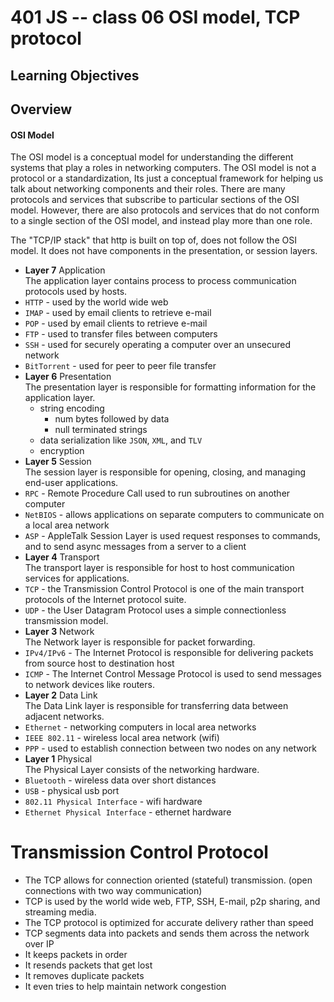 401 JS -- class 06 OSI model, TCP protocol
===
## Learning Objectives

## Overview
#### OSI Model
The OSI model is a conceptual model for understanding the different systems that play a roles in networking computers. The OSI model is not a protocol or a standardization, Its just a conceptual framework for helping us talk about networking components and their roles. There are many protocols and services that subscribe to particular sections of the OSI model. However, there are also protocols and services that do not conform to a single section of the OSI model, and instead play more than one role.  

The "TCP/IP stack" that http is built on top of, does not follow the OSI model. It does not have components in the presentation, or session layers.   

* **Layer 7** Application  
The application layer contains process to process communication protocols used by hosts.   
 * `HTTP` - used by the world wide web
 * `IMAP` - used by email clients to retrieve e-mail
 * `POP` - used by email clients to retrieve e-mail
 * `FTP` - used to transfer files between computers
 * `SSH` - used for securely operating a computer over an unsecured network
 * `BitTorrent` - used for peer to peer file transfer
* **Layer 6** Presentation  
The presentation layer is responsible for formatting information for the application layer.  
  * string encoding
    * num bytes followed by data  
    * null terminated strings
  * data serialization like `JSON`, `XML`, and `TLV`
  * encryption
* **Layer 5** Session   
The session layer is responsible for opening, closing, and  managing end-user applications.  
 * `RPC` - Remote Procedure Call used to run subroutines on another computer
 * `NetBIOS` - allows applications on separate computers to communicate on a local area network
 * `ASP` - AppleTalk Session Layer is used request responses to commands, and to send async messages from a server to a client
* **Layer 4** Transport  
The transport layer is responsible for host to host communication services for applications.  
 * `TCP` - the Transmission Control Protocol is one of the main transport protocols of the Internet protocol suite.
 * `UDP` - the User Datagram Protocol uses a simple connectionless transmission model.
* **Layer 3** Network  
The Network layer is responsible for packet forwarding.  
 * `IPv4/IPv6` - The Internet Protocol is responsible for delivering packets from source host to destination host
 * `ICMP` - The Internet Control Message Protocol is used to send messages to network devices like routers.
* **Layer 2** Data Link  
The Data Link layer is responsible for transferring data between adjacent networks.   
 * `Ethernet` - networking computers in local area networks
 * `IEEE 802.11` - wireless local area network  (wifi)
 * `PPP` - used to establish connection between two nodes on any network
* **Layer 1** Physical  
The Physical Layer consists of the networking hardware.
 * `Bluetooth` - wireless data over short distances
 * `USB` - physical usb port
 * `802.11 Physical Interface` - wifi hardware
 * `Ethernet Physical Interface` - ethernet hardware

# Transmission Control Protocol
* The TCP allows for connection oriented (stateful) transmission. (open connections with two way communication)
* TCP is used by the world wide web, FTP, SSH, E-mail, p2p sharing, and streaming media.
* The TCP protocol is optimized for accurate delivery rather than speed
* TCP segments data into packets and sends them across the network over IP
 * It keeps packets in order
 * It resends packets that get lost
 * It removes duplicate packets
 * It even tries to help maintain network congestion

<!--links -->
[OSI model wiki]: https://en.wikipedia.org/wiki/OSI_model
[TCP wiki]: https://en.wikipedia.org/wiki/Transmission_Control_Protocol
[TCP connection walkthrough]: https://www.youtube.com/watch?v=F27PLin3TV0

